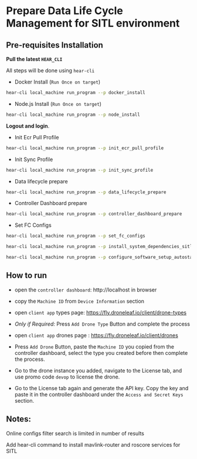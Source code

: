 # Prepare Data Life Cycle Management for SITL environment

## Pre-requisites Installation

**Pull the latest `HEAR_CLI`**

All steps will be done using `hear-cli`
- Docker Install (`Run Once on target`)

```bash
hear-cli local_machine run_program --p docker_install
```

- Node.js Install (`Run Once on target`)

```bash
hear-cli local_machine run_program --p node_install
```
 **Logout and login**.


- Init Ecr Pull Profile

```bash
hear-cli local_machine run_program --p init_ecr_pull_profile
```

- Init Sync Profile

```bash
hear-cli local_machine run_program --p init_sync_profile
```

- Data lifecycle prepare

```bash
hear-cli local_machine run_program --p data_lifecycle_prepare
```

- Controller Dashboard prepare

```bash
hear-cli local_machine run_program --p controller_dashboard_prepare
```

- Set FC Configs

```bash
hear-cli local_machine run_program --p set_fc_configs
```

```bash
hear-cli local_machine run_program --p install_system_dependencies_sitl
```


```bash
hear-cli local_machine run_program --p configure_software_setup_autostart_sitl
```



## How to run

- open the `controller dashboard`: http://localhost in browser
- copy the `Machine ID` from `Device Information` section


- open `client app` types page: https://fly.droneleaf.io/client/drone-types
- *Only if Required:* Press `Add Drone Type` Button and complete the process

- open `client app` drones page : https://fly.droneleaf.io/client/drones

- Press `Add Drone` Button, paste the `Machine ID` you copied from the controller dashboard, select the type you created before then complete the process.

- Go to the drone instance you added, navigate to the License tab, and use promo code `devop` to license the drone.

- Go to the License tab again and generate the API key. Copy the key and paste it in the controller dashboard under the `Access and Secret Keys` section.

## Notes:

Online configs filter search is limited in number of results

Add hear-cli command to install mavlink-router and roscore services for SITL